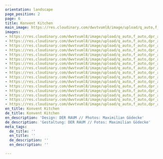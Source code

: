 ```yaml
---
orientation: landscape
page_position: 2
page: 6
title: Konvent Kitchen
main_image: https://res.cloudinary.com/dwvtvuml8/image/upload/q_auto,f_auto,dpr_auto/v1601624058/Einbaukueche-Holz-Front-Design-Handwerk_t2gvlo.jpg
images:
- https://res.cloudinary.com/dwvtvuml8/image/upload/q_auto,f_auto,dpr_auto/v1601626107/Einbaukueche-Holz-Front-Design-Handwerk_uim4kq.jpg
- https://res.cloudinary.com/dwvtvuml8/image/upload/q_auto,f_auto,dpr_auto/v1601624076/Einbaukueche-eiche-pivot-tuer-raumhoch_alq4un.jpg
- https://res.cloudinary.com/dwvtvuml8/image/upload/q_auto,f_auto,dpr_auto/v1601626069/kueche-nach-mass-kuechenzeile-hochwertig_lgdbot.jpg
- https://res.cloudinary.com/dwvtvuml8/image/upload/q_auto,f_auto,dpr_auto/v1601626017/kuechenzeile-einbau-nach-mass-holz-stein_dt8yzx.jpg
- https://res.cloudinary.com/dwvtvuml8/image/upload/q_auto,f_auto,dpr_auto/v1601626051/holz-lamellen-wandpaneele-design-architektur_q10uuu.jpg
- https://res.cloudinary.com/dwvtvuml8/image/upload/q_auto,f_auto,dpr_auto/v1601626070/Schubladen-auszug-holz-eiche-design-architektur-handwerk_otvja2.jpg
- https://res.cloudinary.com/dwvtvuml8/image/upload/q_auto,f_auto,dpr_auto/v1601626107/kuechennische-naturstein-holz-lamellen_mahlna.jpg
- https://res.cloudinary.com/dwvtvuml8/image/upload/q_auto,f_auto,dpr_auto/v1601626107/Einbaukueche-kuechenzeile-eiche-holz_qsdblf.jpg
- https://res.cloudinary.com/dwvtvuml8/image/upload/q_auto,f_auto,dpr_auto/v1601626107/Einbaukueche-eiche-Naturstein-holz-edel_zzbe1f.jpg
- https://res.cloudinary.com/dwvtvuml8/image/upload/q_auto,f_auto,dpr_auto/v1601626070/Naturstein-Arbeitsplatte-Holz-Front-Korpus-lackiert_yi0gas.jpg
- https://res.cloudinary.com/dwvtvuml8/image/upload/q_auto,f_auto,dpr_auto/v1601626106/Kueche-Detail-Schublade-Wandpaneele-Eiche-Holz_ruurru.jpg
- https://res.cloudinary.com/dwvtvuml8/image/upload/q_auto,f_auto,dpr_auto/v1601626104/besteckkasten-holz-eiche-massiv-handwerk_dnkk6z.jpg
- https://res.cloudinary.com/dwvtvuml8/image/upload/q_auto,f_auto,dpr_auto/v1601626070/Spuelbecken-Stein-Holz-Nische-Lamellen-Design-Handwerk_nxcf7f.jpg
- https://res.cloudinary.com/dwvtvuml8/image/upload/q_auto,f_auto,dpr_auto/v1601626106/Kueche-nach-mass-auszuege-spiegel-front-design_vmcnfe.jpg
- https://res.cloudinary.com/dwvtvuml8/image/upload/q_auto,f_auto,dpr_auto/v1601626107/Kueche-Schublade-Auszug-Design-Handwerk-Besteck-Einsatz_ra9sjb.jpg
- https://res.cloudinary.com/dwvtvuml8/image/upload/q_auto,f_auto,dpr_auto/v1601626106/DER-RAUM-Kueche-Holz-Lamellen-Kitchen_njsnwg.jpg
en_title: Konvent Kitchen
de_title: Konvent Kitchen
en_description: 'Design: DER RAUM // Photos: Maximilian Gödecke'
de_description: 'Gestaltung: DER RAUM // Fotos: Maximilian Gödecke'
meta_tags:
  de_title: ''
  en_title: ''
  de_description: ''
  en_description: ''

---
```

